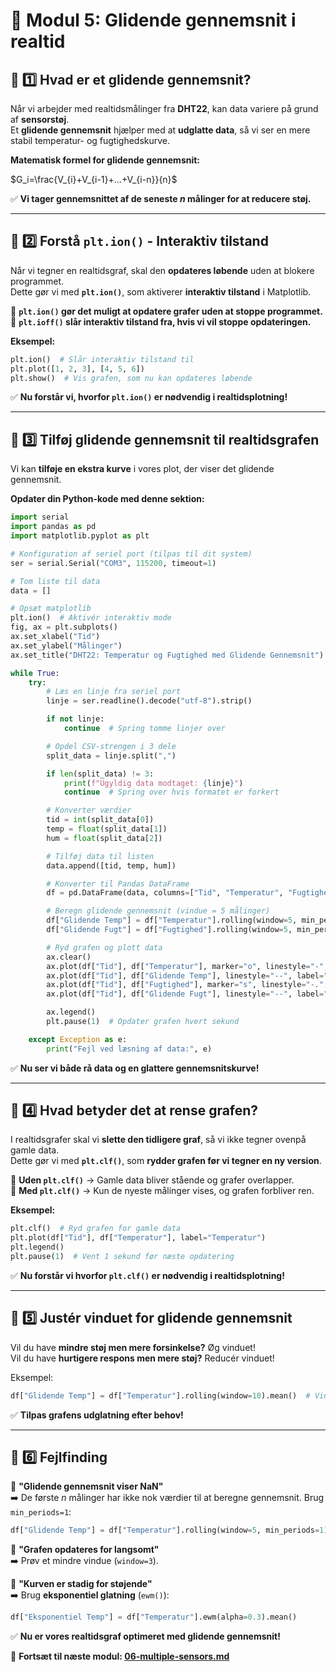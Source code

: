 # 🔄 **Modul 5: Glidende gennemsnit i realtid**

## 📌 **1️⃣ Hvad er et glidende gennemsnit?**
Når vi arbejder med realtidsmålinger fra **DHT22**, kan data variere på grund af **sensorstøj**.  
Et **glidende gennemsnit** hjælper med at **udglatte data**, så vi ser en mere stabil temperatur- og fugtighedskurve.

**Matematisk formel for glidende gennemsnit:**    

$G_i=\frac{V_{i}+V_{i-1}+...+V_{i-n}}{n}$


✅ **Vi tager gennemsnittet af de seneste *n* målinger for at reducere støj.**  

---

## 📌 **2️⃣ Forstå `plt.ion()` - Interaktiv tilstand**
Når vi tegner en realtidsgraf, skal den **opdateres løbende** uden at blokere programmet.  
Dette gør vi med **`plt.ion()`**, som aktiverer **interaktiv tilstand** i Matplotlib.

🔹 **`plt.ion()` gør det muligt at opdatere grafer uden at stoppe programmet.**  
🔹 **`plt.ioff()` slår interaktiv tilstand fra, hvis vi vil stoppe opdateringen.**  

**Eksempel:**
```python
plt.ion()  # Slår interaktiv tilstand til
plt.plot([1, 2, 3], [4, 5, 6])
plt.show()  # Vis grafen, som nu kan opdateres løbende
```

✅ **Nu forstår vi, hvorfor `plt.ion()` er nødvendig i realtidsplotning!**  

---

## 📌 **3️⃣ Tilføj glidende gennemsnit til realtidsgrafen**
Vi kan **tilføje en ekstra kurve** i vores plot, der viser det glidende gennemsnit.  

**Opdater din Python-kode med denne sektion:**  

```python
import serial
import pandas as pd
import matplotlib.pyplot as plt

# Konfiguration af seriel port (tilpas til dit system)
ser = serial.Serial("COM3", 115200, timeout=1)

# Tom liste til data
data = []

# Opsæt matplotlib
plt.ion()  # Aktivér interaktiv mode
fig, ax = plt.subplots()
ax.set_xlabel("Tid")
ax.set_ylabel("Målinger")
ax.set_title("DHT22: Temperatur og Fugtighed med Glidende Gennemsnit")

while True:
    try:
        # Læs en linje fra seriel port
        linje = ser.readline().decode("utf-8").strip()

        if not linje:
            continue  # Spring tomme linjer over

        # Opdel CSV-strengen i 3 dele
        split_data = linje.split(",")

        if len(split_data) != 3:
            print(f"Ugyldig data modtaget: {linje}")
            continue  # Spring over hvis formatet er forkert

        # Konverter værdier
        tid = int(split_data[0])
        temp = float(split_data[1])
        hum = float(split_data[2])

        # Tilføj data til listen
        data.append([tid, temp, hum])

        # Konverter til Pandas DataFrame
        df = pd.DataFrame(data, columns=["Tid", "Temperatur", "Fugtighed"])

        # Beregn glidende gennemsnit (vindue = 5 målinger)
        df["Glidende Temp"] = df["Temperatur"].rolling(window=5, min_periods=1).mean()
        df["Glidende Fugt"] = df["Fugtighed"].rolling(window=5, min_periods=1).mean()

        # Ryd grafen og plott data
        ax.clear()
        ax.plot(df["Tid"], df["Temperatur"], marker="o", linestyle="-", label="Temperatur")
        ax.plot(df["Tid"], df["Glidende Temp"], linestyle="--", label="Glidende Temp (5)")
        ax.plot(df["Tid"], df["Fugtighed"], marker="s", linestyle="-.", label="Fugtighed")
        ax.plot(df["Tid"], df["Glidende Fugt"], linestyle="--", label="Glidende Fugt (5)")

        ax.legend()
        plt.pause(1)  # Opdater grafen hvert sekund

    except Exception as e:
        print("Fejl ved læsning af data:", e)
```

✅ **Nu ser vi både rå data og en glattere gennemsnitskurve!**  

---

## 📌 **4️⃣ Hvad betyder det at rense grafen?**
I realtidsgrafer skal vi **slette den tidligere graf**, så vi ikke tegner ovenpå gamle data.  
Dette gør vi med **`plt.clf()`**, som **rydder grafen før vi tegner en ny version**.

🔹 **Uden `plt.clf()`** → Gamle data bliver stående og grafer overlapper.  
🔹 **Med `plt.clf()`** → Kun de nyeste målinger vises, og grafen forbliver ren.  

**Eksempel:**
```python
plt.clf()  # Ryd grafen for gamle data
plt.plot(df["Tid"], df["Temperatur"], label="Temperatur")
plt.legend()
plt.pause(1)  # Vent 1 sekund før næste opdatering
```

✅ **Nu forstår vi hvorfor `plt.clf()` er nødvendig i realtidsplotning!**  

---

## 📌 **5️⃣ Justér vinduet for glidende gennemsnit**
Vil du have **mindre støj men mere forsinkelse?** Øg vinduet!  
Vil du have **hurtigere respons men mere støj?** Reducér vinduet!  

Eksempel:  
```python
df["Glidende Temp"] = df["Temperatur"].rolling(window=10).mean()  # Vindue på 10 målinger
```

✅ **Tilpas grafens udglatning efter behov!**  

---

## 📌 **6️⃣ Fejlfinding**
🔹 **"Glidende gennemsnit viser NaN"**  
➡️ De første *n* målinger har ikke nok værdier til at beregne gennemsnit. Brug `min_periods=1`:  
```python
df["Glidende Temp"] = df["Temperatur"].rolling(window=5, min_periods=1).mean()
```

🔹 **"Grafen opdateres for langsomt"**  
➡️ Prøv et mindre vindue (`window=3`).  

🔹 **"Kurven er stadig for støjende"**  
➡️ Brug **eksponentiel glatning** (`ewm()`):
```python
df["Eksponentiel Temp"] = df["Temperatur"].ewm(alpha=0.3).mean()
```

✅ **Nu er vores realtidsgraf optimeret med glidende gennemsnit!**  

🚀 **Fortsæt til næste modul: [06-multiple-sensors.md](06-multiple-sensors.md)**  
